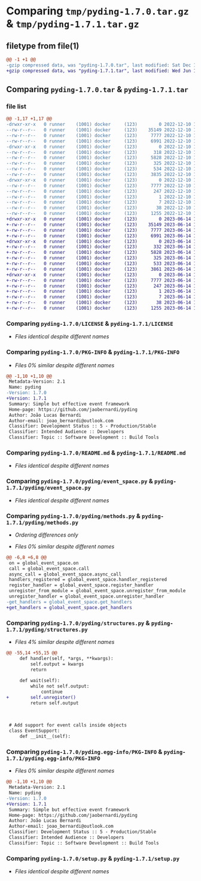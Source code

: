 # Comparing `tmp/pyding-1.7.0.tar.gz` & `tmp/pyding-1.7.1.tar.gz`

## filetype from file(1)

```diff
@@ -1 +1 @@
-gzip compressed data, was "pyding-1.7.0.tar", last modified: Sat Dec 10 17:27:48 2022, max compression
+gzip compressed data, was "pyding-1.7.1.tar", last modified: Wed Jun 14 18:05:56 2023, max compression
```

## Comparing `pyding-1.7.0.tar` & `pyding-1.7.1.tar`

### file list

```diff
@@ -1,17 +1,17 @@
-drwxr-xr-x   0 runner    (1001) docker     (123)        0 2022-12-10 17:27:48.086963 pyding-1.7.0/
--rw-r--r--   0 runner    (1001) docker     (123)    35149 2022-12-10 17:27:37.000000 pyding-1.7.0/LICENSE
--rw-r--r--   0 runner    (1001) docker     (123)     7777 2022-12-10 17:27:48.086963 pyding-1.7.0/PKG-INFO
--rw-r--r--   0 runner    (1001) docker     (123)     6991 2022-12-10 17:27:37.000000 pyding-1.7.0/README.md
-drwxr-xr-x   0 runner    (1001) docker     (123)        0 2022-12-10 17:27:48.082963 pyding-1.7.0/pyding/
--rw-r--r--   0 runner    (1001) docker     (123)      318 2022-12-10 17:27:37.000000 pyding-1.7.0/pyding/__init__.py
--rw-r--r--   0 runner    (1001) docker     (123)     5828 2022-12-10 17:27:37.000000 pyding-1.7.0/pyding/event_space.py
--rw-r--r--   0 runner    (1001) docker     (123)      325 2022-12-10 17:27:37.000000 pyding-1.7.0/pyding/exceptions.py
--rw-r--r--   0 runner    (1001) docker     (123)      534 2022-12-10 17:27:37.000000 pyding-1.7.0/pyding/methods.py
--rw-r--r--   0 runner    (1001) docker     (123)     3835 2022-12-10 17:27:37.000000 pyding-1.7.0/pyding/structures.py
-drwxr-xr-x   0 runner    (1001) docker     (123)        0 2022-12-10 17:27:48.082963 pyding-1.7.0/pyding.egg-info/
--rw-r--r--   0 runner    (1001) docker     (123)     7777 2022-12-10 17:27:48.000000 pyding-1.7.0/pyding.egg-info/PKG-INFO
--rw-r--r--   0 runner    (1001) docker     (123)      247 2022-12-10 17:27:48.000000 pyding-1.7.0/pyding.egg-info/SOURCES.txt
--rw-r--r--   0 runner    (1001) docker     (123)        1 2022-12-10 17:27:48.000000 pyding-1.7.0/pyding.egg-info/dependency_links.txt
--rw-r--r--   0 runner    (1001) docker     (123)        7 2022-12-10 17:27:48.000000 pyding-1.7.0/pyding.egg-info/top_level.txt
--rw-r--r--   0 runner    (1001) docker     (123)       38 2022-12-10 17:27:48.086963 pyding-1.7.0/setup.cfg
--rw-r--r--   0 runner    (1001) docker     (123)     1255 2022-12-10 17:27:37.000000 pyding-1.7.0/setup.py
+drwxr-xr-x   0 runner    (1001) docker     (123)        0 2023-06-14 18:05:56.412751 pyding-1.7.1/
+-rw-r--r--   0 runner    (1001) docker     (123)    35149 2023-06-14 18:05:39.000000 pyding-1.7.1/LICENSE
+-rw-r--r--   0 runner    (1001) docker     (123)     7777 2023-06-14 18:05:56.412751 pyding-1.7.1/PKG-INFO
+-rw-r--r--   0 runner    (1001) docker     (123)     6991 2023-06-14 18:05:39.000000 pyding-1.7.1/README.md
+drwxr-xr-x   0 runner    (1001) docker     (123)        0 2023-06-14 18:05:56.412751 pyding-1.7.1/pyding/
+-rw-r--r--   0 runner    (1001) docker     (123)      332 2023-06-14 18:05:39.000000 pyding-1.7.1/pyding/__init__.py
+-rw-r--r--   0 runner    (1001) docker     (123)     5828 2023-06-14 18:05:39.000000 pyding-1.7.1/pyding/event_space.py
+-rw-r--r--   0 runner    (1001) docker     (123)      325 2023-06-14 18:05:39.000000 pyding-1.7.1/pyding/exceptions.py
+-rw-r--r--   0 runner    (1001) docker     (123)      533 2023-06-14 18:05:39.000000 pyding-1.7.1/pyding/methods.py
+-rw-r--r--   0 runner    (1001) docker     (123)     3861 2023-06-14 18:05:39.000000 pyding-1.7.1/pyding/structures.py
+drwxr-xr-x   0 runner    (1001) docker     (123)        0 2023-06-14 18:05:56.412751 pyding-1.7.1/pyding.egg-info/
+-rw-r--r--   0 runner    (1001) docker     (123)     7777 2023-06-14 18:05:56.000000 pyding-1.7.1/pyding.egg-info/PKG-INFO
+-rw-r--r--   0 runner    (1001) docker     (123)      247 2023-06-14 18:05:56.000000 pyding-1.7.1/pyding.egg-info/SOURCES.txt
+-rw-r--r--   0 runner    (1001) docker     (123)        1 2023-06-14 18:05:56.000000 pyding-1.7.1/pyding.egg-info/dependency_links.txt
+-rw-r--r--   0 runner    (1001) docker     (123)        7 2023-06-14 18:05:56.000000 pyding-1.7.1/pyding.egg-info/top_level.txt
+-rw-r--r--   0 runner    (1001) docker     (123)       38 2023-06-14 18:05:56.412751 pyding-1.7.1/setup.cfg
+-rw-r--r--   0 runner    (1001) docker     (123)     1255 2023-06-14 18:05:39.000000 pyding-1.7.1/setup.py
```

### Comparing `pyding-1.7.0/LICENSE` & `pyding-1.7.1/LICENSE`

 * *Files identical despite different names*

### Comparing `pyding-1.7.0/PKG-INFO` & `pyding-1.7.1/PKG-INFO`

 * *Files 0% similar despite different names*

```diff
@@ -1,10 +1,10 @@
 Metadata-Version: 2.1
 Name: pyding
-Version: 1.7.0
+Version: 1.7.1
 Summary: Simpĺe but effective event framework
 Home-page: https://github.com/jaobernardi/pyding
 Author: João Lucas Bernardi
 Author-email: joao_bernardi@outlook.com
 Classifier: Development Status :: 5 - Production/Stable
 Classifier: Intended Audience :: Developers
 Classifier: Topic :: Software Development :: Build Tools
```

### Comparing `pyding-1.7.0/README.md` & `pyding-1.7.1/README.md`

 * *Files identical despite different names*

### Comparing `pyding-1.7.0/pyding/event_space.py` & `pyding-1.7.1/pyding/event_space.py`

 * *Files identical despite different names*

### Comparing `pyding-1.7.0/pyding/methods.py` & `pyding-1.7.1/pyding/methods.py`

 * *Ordering differences only*

 * *Files 0% similar despite different names*

```diff
@@ -6,8 +6,8 @@
 on = global_event_space.on
 call = global_event_space.call
 async_call = global_event_space.async_call
 handlers_registered = global_event_space.handler_registered
 register_handler = global_event_space.register_handler
 unregister_from_module = global_event_space.unregister_from_module
 unregister_handler = global_event_space.unregister_handler
-get_handlers = global_event_space.get_handlers
+get_handlers = global_event_space.get_handlers
```

### Comparing `pyding-1.7.0/pyding/structures.py` & `pyding-1.7.1/pyding/structures.py`

 * *Files 4% similar despite different names*

```diff
@@ -55,14 +55,15 @@
     def handler(self, *args, **kwargs):
         self.output = kwargs
         return
     
     def wait(self):
         while not self.output:
             continue
+        self.unregister()
         return self.output
 
 
 
 # Add support for event calls inside objects
 class EventSupport:
     def __init__(self):
```

### Comparing `pyding-1.7.0/pyding.egg-info/PKG-INFO` & `pyding-1.7.1/pyding.egg-info/PKG-INFO`

 * *Files 0% similar despite different names*

```diff
@@ -1,10 +1,10 @@
 Metadata-Version: 2.1
 Name: pyding
-Version: 1.7.0
+Version: 1.7.1
 Summary: Simpĺe but effective event framework
 Home-page: https://github.com/jaobernardi/pyding
 Author: João Lucas Bernardi
 Author-email: joao_bernardi@outlook.com
 Classifier: Development Status :: 5 - Production/Stable
 Classifier: Intended Audience :: Developers
 Classifier: Topic :: Software Development :: Build Tools
```

### Comparing `pyding-1.7.0/setup.py` & `pyding-1.7.1/setup.py`

 * *Files identical despite different names*

